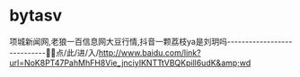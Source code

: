 # bytasv
项城新闻网,老狼一百信息网大豆行情,抖音一颗荔枝ya是刘玥吗----------------------------🎦🎦点/此/进/入/http://www.baidu.com/link?url=NoK8PT47PahMhFH8Vie_jnciyIKNTTtVBQKpill6udK&amp;wd
